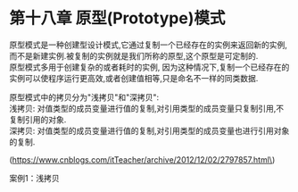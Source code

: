 # 第十八章 原型\(Prototype\)模式

原型模式是一种创建型设计模式,它通过复制一个已经存在的实例来返回新的实例,而不是新建实例.被复制的实例就是我们所称的原型,这个原型是可定制的.  
原型模式多用于创建复杂的或者耗时的实例, 因为这种情况下,复制一个已经存在的实例可以使程序运行更高效,或者创建值相等,只是命名不一样的同类数据.

原型模式中的拷贝分为"浅拷贝"和"深拷贝":  
浅拷贝: 对值类型的成员变量进行值的复制,对引用类型的成员变量只复制引用,不复制引用的对象.  
深拷贝: 对值类型的成员变量进行值的复制,对引用类型的成员变量也进行引用对象的复制.

\(https://www.cnblogs.com/itTeacher/archive/2012/12/02/2797857.html\)

案例1：浅拷贝



